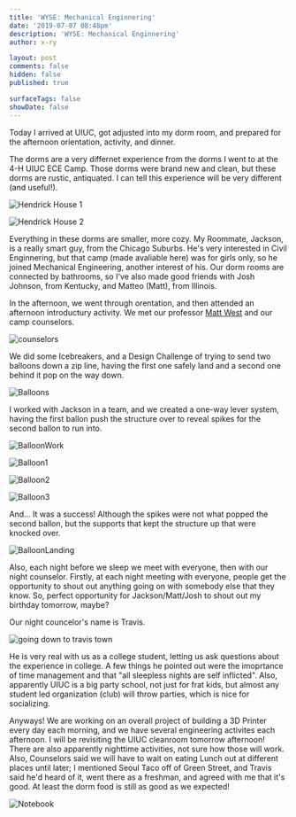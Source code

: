 ```yaml
---
title: 'WYSE: Mechanical Enginnering'
date: '2019-07-07 08:48pm'
description: 'WYSE: Mechanical Enginnering'
author: x-ry

layout: post
comments: false
hidden: false
published: true

surfaceTags: false
showDate: false
---
```


Today I arrived at UIUC, got adjusted into my dorm room, and prepared for the afternoon orientation, activity, and dinner. 

The dorms are a very differnet experience from the dorms I went to at the 4-H UIUC ECE Camp. Those dorms were brand new and clean, but these dorms are rustic, antiquated. I can tell this experience will be very different (and useful!).

![Hendrick House 1](https://x-ry.github.io/assets/images/WYSE/House.jpg)

![Hendrick House 2](https://x-ry.github.io/assets/images/WYSE/HouseTall.jpg)

Everything in these dorms are smaller, more cozy. My Roommate, Jackson, is a really smart guy, from the Chicago Suburbs. He's very interested in Civil Enginnering, but that camp (made avaliable here) was for girls only, so he joined Mechanical Engineering, another interest of his. Our dorm rooms are connected by bathrooms, so I've also made good friends with Josh Johnson, from Kentucky, and Matteo (Matt), from Illinois. 

In the afternoon, we went through orentation, and then attended an afternoon introductury activity. We met our professor [Matt West](http://lagrange.mechse.illinois.edu/) and our camp counselors.

![counselors](https://x-ry.github.io/assets/images/WYSE/Counselors.jpg)

We did some Icebreakers, and a Design Challenge of trying to send two balloons down a zip line, having the first one safely land and a second one behind it pop on the way down. 

![Balloons](https://x-ry.github.io/assets/images/WYSE/Balloon.jpg)

I worked with Jackson in a team, and we created a one-way lever system, having the first ballon push the structure over to reveal spikes for the second ballon to run into. 

![BalloonWork](https://x-ry.github.io/assets/images/WYSE/BallonWork.jpg)

![Balloon1](https://x-ry.github.io/assets/images/WYSE/Balloon1.jpg)

![Balloon2](https://x-ry.github.io/assets/images/WYSE/Balloon2.jpg)

![Balloon3](https://x-ry.github.io/assets/images/WYSE/Balloon3.jpg)

And... It was a success! Although the spikes were not what popped the second ballon, but the supports that kept the structure up that were knocked over. 

![BalloonLanding](https://x-ry.github.io/assets/images/WYSE/BalloonLand.jpg)

Also, each night before we sleep we meet with everyone, then with our night counselor. Firstly, at each night meeting with everyone, people get the opportunity to shout out anything going on with somebody else that they know. So, perfect opportunity for Jackson/Matt/Josh to shout out my birthday tomorrow, maybe?

Our night councelor's name is Travis. 

![going down to travis town](https://x-ry.github.io/assets/images/WYSE/Travis1.jpg)

He is very real with us as a college student, letting us ask questions about the experience in college. A few things he pointed out were the imoprtance of time management and that "all sleepless nights are self inflicted". Also, apparently UIUC is a big party school, not just for frat kids, but almost any student led organization (club) will throw parties, which is nice for socializing. 

Anyways! We are working on an overall project of building a 3D Printer every day each morning, and we have several engineering activites each afternoon. I will be revisiting the UIUC cleanroom tomorrow afternoon! There are also apparently nighttime activities, not sure how those will work. Also, Counselors said we will have to wait on eating Lunch out at different places until later; I mentioned Seoul Taco off of Green Street, and Travis said he'd heard of it, went there as a freshman, and agreed with me that it's good. At least the dorm food is still as good as we expected!

![Notebook](https://x-ry.github.io/assets/images/WYSE/Notebook.jpeg)




